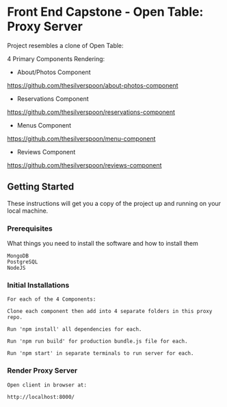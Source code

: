 # Front End Capstone - Open Table: Proxy Server 

Project resembles a clone of Open Table:

4 Primary Components Rendering:

  - About/Photos Component 

https://github.com/thesilverspoon/about-photos-component
  
  - Reservations Component

https://github.com/thesilverspoon/reservations-component

  - Menus Component

https://github.com/thesilverspoon/menu-component

  - Reviews Component

https://github.com/thesilverspoon/reviews-component

## Getting Started

These instructions will get you a copy of the project up and running on your local machine.

### Prerequisites

What things you need to install the software and how to install them

```
MongoDB
PostgreSQL
NodeJS

```

### Initial Installations


```
For each of the 4 Components:

Clone each component then add into 4 separate folders in this proxy repo.

Run 'npm install' all dependencies for each.

Run 'npm run build' for production bundle.js file for each.

Run 'npm start' in separate terminals to run server for each.

```

### Render Proxy Server

```
Open client in browser at: 

http://localhost:8000/

```

